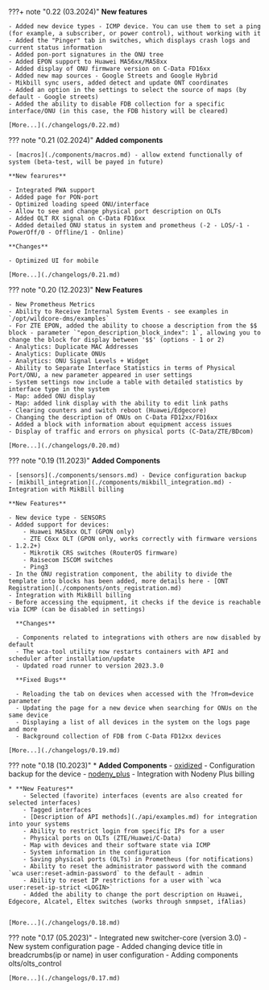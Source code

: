 ???+ note "0.22 (03.2024)"
    **New features** 
     
    - Added new device types - ICMP device. You can use them to set a ping (for example, a subscriber, or power control), without working with it
    - Added the "Pinger" tab in switches, which displays crash logs and current status information
    - Added pon-port signatures in the ONU tree
    - Added EPON support to Huawei MA56xx/MA58xx
    - Added display of ONU firmware version on C-Data FD16xx
    - Added new map sources - Google Streets and Google Hybrid
    - Mikbill sync users, added detect and update ONT coordinates
    - Added an option in the settings to select the source of maps (by default - Google streets)
    - Added the ability to disable FDB collection for a specific interface/ONU (in this case, the FDB history will be cleared)

    [More...](./changelogs/0.22.md)

??? note "0.21 (02.2024)"
    **Added components**

    - [macros](./components/macros.md) - allow extend functionally of system (beta-test, will be payed in future)

    **New fearures**
    
    - Integrated PWA support
    - Added page for PON-port
    - Optimized loading speed ONU/interface
    - Allow to see and change physical port description on OLTs
    - Added OLT RX signal on C-Data FD16xx
    - Added detailed ONU status in system and prometheus (-2 - LOS/-1 - PowerOff/0 - Offline/1 - Online)

    **Changes**
    
    - Optimized UI for mobile

    [More...](./changelogs/0.21.md)

??? note "0.20 (12.2023)"
    **New Features**

    - New Prometheus Metrics
    - Ability to Receive Internal System Events - see examples in `/opt/wildcore-dms/examples`
    - For ZTE EPON, added the ability to choose a description from the $$ block - parameter `"epon_description_block_index": 1`, allowing you to change the block for display between '$$' (options - 1 or 2)
    - Analytics: Duplicate MAC Addresses
    - Analytics: Duplicate ONUs
    - Analytics: ONU Signal Levels + Widget
    - Ability to Separate Interface Statistics in terms of Physical Port/ONU, a new parameter appeared in user settings
    - System settings now include a table with detailed statistics by interface type in the system
    - Map: added ONU display
    - Map: added link display with the ability to edit link paths
    - Clearing counters and switch reboot (Huawei/Edgecore)
    - Changing the description of ONUs on C-Data FD12xx/FD16xx
    - Added a block with information about equipment access issues
    - Display of traffic and errors on physical ports (C-Data/ZTE/BDcom)
    
    [More...](./changelogs/0.20.md)  


??? note "0.19 (11.2023)"
    **Added Components**      

    - [sensors](./components/sensors.md) - Device configuration backup
    - [mikbill_integration](./components/mikbill_integration.md) - Integration with MikBill billing
    
    **New Features**

    - New device type - SENSORS
    - Added support for devices:
        - Huawei MA58xx OLT (GPON only)
        - ZTE C6xx OLT (GPON only, works correctly with firmware versions - 1.2.2+)
        - Mikrotik CRS switches (RouterOS firmware)
        - Raisecom ISCOM switches
        - Ping3
    - In the ONU registration component, the ability to divide the template into blocks has been added, more details here - [ONT Registration](./components/onts_registration.md)
    - Integration with MikBill billing
    - Before accessing the equipment, it checks if the device is reachable via ICMP (can be disabled in settings)

      **Changes**

      - Components related to integrations with others are now disabled by default
      - The wca-tool utility now restarts containers with API and scheduler after installation/update
      - Updated road runner to version 2023.3.0

      **Fixed Bugs**

      - Reloading the tab on devices when accessed with the ?from=device parameter
      - Updating the page for a new device when searching for ONUs on the same device
      - Displaying a list of all devices in the system on the logs page and more
      - Background collection of FDB from C-Data FD12xx devices
    
    [More...](./changelogs/0.19.md)     

??? note "0.18 (10.2023)" 
    * **Added Components**
        - [oxidized](./components/oxidized.md) - Configuration backup for the device
        - [nodeny_plus](./components/nodeny_plus.md) - Integration with Nodeny Plus billing
    
    * **New Features**
        - Selected (favorite) interfaces (events are also created for selected interfaces)
        - Tagged interfaces
        - [Description of API methods](./api/examples.md) for integration into your systems
        - Ability to restrict login from specific IPs for a user
        - Physical ports on OLTs (ZTE/Huawei/C-Data)
        - Map with devices and their software state via ICMP
        - System information in the configuration
        - Saving physical ports (OLTs) in Prometheus (for notifications)
        - Ability to reset the administrator password with the command `wca user:reset-admin-password` to the default - admin
        - Ability to reset IP restrictions for a user with `wca user:reset-ip-strict <LOGIN>`
        - Added the ability to change the port description on Huawei, Edgecore, Alcatel, Eltex switches (works through snmpset, ifAlias)
    

    [More...](./changelogs/0.18.md) 
    
??? note "0.17 (05.2023)"
    - Integrated new switcher-core (version 3.0)
    - New system configuration page
    - Added changing device title in breadcrumbs(ip or name) in user configuration
    - Adding components olts/olts_control

    [More...](./changelogs/0.17.md) 

